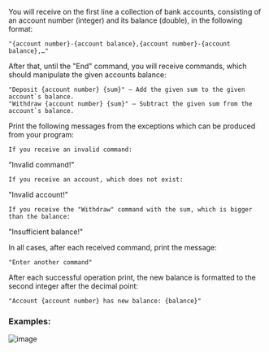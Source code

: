 You will receive on the first line a collection of bank accounts, consisting of an account number (integer) and its balance (double), in the following format:

    "{account number}-{account balance},{account number}-{account balance},…"

 After that, until the "End" command, you will receive commands, which should manipulate the given accounts balance:

	"Deposit {account number} {sum}" – Add the given sum to the given account`s balance. 
	"Withdraw {account number} {sum}" – Subtract the given sum from the account`s balance.

Print the following messages from the exceptions which can be produced from your program:

	If you receive an invalid command:

"Invalid command!"

	If you receive an account, which does not exist:

"Invalid account!"

	If you receive the "Withdraw" command with the sum, which is bigger than the balance:

"Insufficient balance!"

In all cases, after each received command, print the message:

	"Enter another command"

After each successful operation print, the new balance is formatted to the second integer after the decimal point:

	"Account {account number} has new balance: {balance}"

### Examples:

![image](https://user-images.githubusercontent.com/45227327/224575061-b9858639-e5a8-41aa-b945-ac478f1f3500.png)
